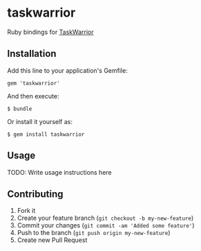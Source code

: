# taskwarrior

Ruby bindings for [TaskWarrior](http://taskwarrior.org)

## Installation

Add this line to your application's Gemfile:

    gem 'taskwarrior'

And then execute:

    $ bundle

Or install it yourself as:

    $ gem install taskwarrior

## Usage

TODO: Write usage instructions here

## Contributing

1. Fork it
2. Create your feature branch (`git checkout -b my-new-feature`)
3. Commit your changes (`git commit -am 'Added some feature'`)
4. Push to the branch (`git push origin my-new-feature`)
5. Create new Pull Request
